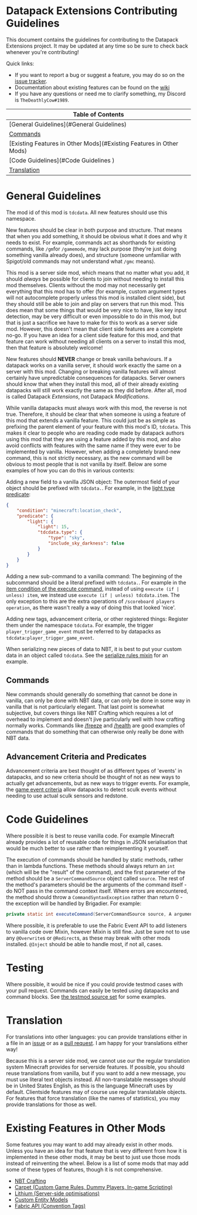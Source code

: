 # Datapack Extensions Contributing Guidelines

This document contains the guidelines for contributing to the Datapack Extensions project. It may be updated at any time so be sure to check back whenever you're contributing! 

Quick links:

* If you want to report a bug or suggest a feature, you may do so on
  the [issue tracker](https://github.com/TheDeathlyCow/tdc-data/issues).
* Documentation about existing features can be found on the [wiki](https://github.com/TheDeathlyCow/tdc-data/wiki)
* If you have any questions or need me to clarify something, my Discord is `TheDeathlyCow#1989`.

| Table of Contents                                                   |
|---------------------------------------------------------------------|
| [General Guidelines](#General Guidelines)                           |
| [Commands](#Commands)                                               |
| [Existing Features in Other Mods](#Existing Features in Other Mods) | 
| [Code Guidelines](#Code Guidelines )                                |
| [Translation](#Translation)                                         |


# General Guidelines

The mod id of this mod is `tdcdata`. All new features should use this namespace.

New features should be clear in both purpose and structure. That means that when you add something, it should be obvious what it does and why it needs to exist. For example, commands act as shorthands for existing commands, like `/gm`for `/gamemode`, may lack purpose (they're just doing something vanilla already does), and structure (someone unfamiliar with Spigot/old commands may not understand what `/gmc` means).

This mod is a server side mod, which means that no matter what you add, it should *always* be possible for clients to join without needing to install this mod themselves. Clients without the mod may not necessarily get everything that this mod has to offer (for example, custom argument types will not autocomplete properly unless this mod is installed client side), but they should still be able to join and play on servers that run this mod. This does mean that some things that would be very nice to have, like key input detection, may be very difficult or even impossible to do in this mod, but that is just a sacrifice we have to make for this to work as a server side mod. However, this doesn't mean that client side features are a complete no-go. If you have an idea for a client side feature for this mod, and that feature can work without needing all clients on a server to install this mod, then that feature is absolutely welcome!

New features should **NEVER** change or break vanilla behaviours. If a datapack works on a vanilla server, it should work exactly the same on a server with this mod. Changing or breaking vanilla features will almost certainly have unpredictable consequences for datapacks. Server owners should know that when they install this mod, all of their already existing datapacks will still work exactly the same as they did before. After all, mod is called Datapack *Extensions*, not Datapack *Modifications*.

While vanilla datapacks must always work with this mod, the reverse is not true. Therefore, it should be clear that when someone is using a feature of this mod that extends a vanilla feature. This could just be as simple as prefixing the parent element of your feature with this mod's ID, `tdcdata`. This makes it clear to people who are reading code made by datapack authors using this mod that they are using a feature added by this mod, and also avoid conflicts with features with the same name if they were ever to be implemented by vanilla. However, when adding a completely brand-new command, this is not strictly necessary, as the new command will be obvious to most people that is not vanilla by itself. Below are some examples of how you can do this in various contexts:

Adding a new field to a vanilla JSON object: The outermost field of your object should be prefixed with `tdcdata.`. For example, in the [light type predicate](https://github.com/TheDeathlyCow/tdc-data/wiki/Light-Type-Predicate):

```json
{
    "condition": "minecraft:location_check",
    "predicate": {
        "light": {
            "light": 15,
            "tdcdata.type": {
                "type": "sky",
                "include_sky_darkness": false
            }
        }
    }
}
```

Adding a new sub-command to a vanilla command: The beginning of the subcommand should be a literal prefixed with `tdcdata.`. For example in the [item condition of the execute command](https://github.com/TheDeathlyCow/tdc-data/wiki/Execute-Additions#execute-if-item), instead of using ```execute (if | unless) item```, we instead use ```execute (if | unless) tdcdata.item```. The only exception to this are the extra operations of `/scoreboard players operation`, as there wasn't really a way of doing this that looked 'nice'.

Adding new tags, advancement criteria, or other registered things: Register them under the namespace `tdcdata`. For example, the trigger `player_trigger_game_event` must be referred to by datapacks as `tdcdata:player_trigger_game_event`.

When serializing new pieces of data to NBT, it is best to put your custom data in an object called `tdcdata`. See the [serialize rules mixin](./src/main/java/com/github/thedeathlycow/tdcdata/mixin/scoreboard/teamrules/SerializeRulesMixin.java) for an example.

## Commands

New commands should generally do something that cannot be done in vanilla, can only be done with NBT data, or can only be done in some way in vanilla that is not particularly elegant. That last point is somewhat subjective, but covers things like NBT Crafting which requires a lot of overhead to implement and doesn't jive particularly well with how crafting normally works. Commands like [/freeze](https://github.com/TheDeathlyCow/tdc-data/wiki/Freeze-Command) and [/health](https://github.com/TheDeathlyCow/tdc-data/wiki/Health-Command) are good examples of commands that do something that can otherwise only really be done with NBT data.

## Advancement Criteria and Predicates

Advancement criteria are best thought of as different types of 'events' in datapacks, and so new criteria should be thought of not as new ways to actually get advancements, but as new ways to trigger events. For example, the [game event criteria]() allow datapacks to detect sculk events without needing to use actual sculk sensors and redstone.

# Code Guidelines

Where possible it is best to reuse vanilla code. For example Minecraft already provides a lot of reusable code for things in JSON serialisation that would be much better to use rather than reimplementing it yourself.

The execution of commands should be handled by static methods, rather than in lambda functions. These methods should always return an `int` (which will be the "result" of the command), and the first parameter of the method should be a `ServerCommandSource` object called `source`. The rest of the method's parameters should be the arguments of the command itself - do NOT pass in the command context itself. Where errors are encountered, the method should throw a `CommandSyntaxException` rather than return 0 - the exception will be handled by Brigadier. For example:

```java
private static int executeCommand(ServerCommandSource source, A argument1, B argument2, ...) throws CommandSyntaxException
```

Where possible, it is preferable to use the Fabric Event API to add listeners to vanilla code over Mixin, however Mixin is still fine. Just be sure not to use any `@Overwrite`s or `@Redirect`s, as these may break with other mods installed. `@Inject` should be able to handle most, if not all, cases.

# Testing

Where possible, it would be nice if you could provide testmod cases with your pull request. Commands can easily be tested using datapacks and command blocks. See [the testmod source set](./src/testmod/) for some examples.

# Translation

For translations into other languages: you can provide translations either in a file in an [issue](https://github.com/TheDeathlyCow/tdc-data/issues) or as a [pull request](https://github.com/TheDeathlyCow/tdc-data/pulls). I am happy for your translations either way!

Because this is a server side mod, we cannot use our the regular translation system Minecraft provides for serverside features. If possible, you should reuse translations from vanilla, but if you want to add a new message, you must use literal text objects instead. All non-translatable messages should be in United States English, as this is the language Minecraft uses by default. Clientside features may of course use regular translatable objects. For features that force translation (like the names of statistics), you may provide translations for those as well.

# Existing Features in Other Mods

Some features you may want to add may already exist in other mods. Unless you have an idea for that feature that is very different from how it is implemented in these other mods, it may be best to just use those mods instead of reinventing the wheel. Below is a list of some mods that may add some of these types of features, though it is not comprehensive.

* [NBT Crafting](https://github.com/Siphalor/nbt-crafting)
* [Carpet (Custom Game Rules, Dummy Players, In-game Scripting)](https://github.com/gnembon/fabric-carpet)
* [Lithium (Server-side optimisations)](https://github.com/CaffeineMC/lithium-fabric)
* [Custom Entity Models](https://github.com/dorianpb/cem)
* [Fabric API (Convention Tags)](https://github.com/FabricMC/fabric/tree/1.19/fabric-convention-tags-v1)

